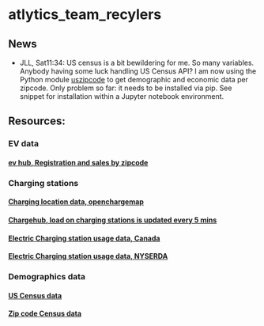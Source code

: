 # atlytics_team_recylers

## News

* JLL, Sat11:34:  US census is a bit bewildering for me. So many variables. Anybody having some luck handling US Census API? I am now using the Python module [uszipcode](https://uszipcode.readthedocs.io/index.html#)  to get demographic and economic data per zipcode. Only problem so far: it needs to be installed via pip. See snippet for installation within a Jupyter notebook environment.

## Resources:

### EV data
#### [ev hub, Registration and sales by zipcode](https://www.atlasevhub.com/materials/state-ev-registration-data/)
### Charging stations
#### [Charging location data, openchargemap](https://openchargemap.org/site/develop/api)
#### [Chargehub, load on charging stations is updated every 5 mins](https://chargehub.com/en/about-chargehub.html)
#### [Electric Charging station usage data, Canada](https://www.fleetcarma.com/evCloud/Stations)
#### [Electric Charging station usage data, NYSERDA](https://www.nyserda.ny.gov/Researchers-and-Policymakers/Electric-Vehicles/Resources)

### Demographics data
#### [US Census data](https://data.census.gov/cedsci/)
#### [Zip code Census data](https://data.census.gov/cedsci/table?q=&g=0400000US13,23_8600000US80003&table=S0101&tid=ACSST1Y2018.S0101&layer=zcta5&hidePreview=false&cid=S0101_C01_001E&vintage=2018&lastDisplayedRow=16)

